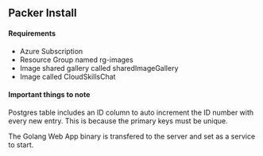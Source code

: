 ## Packer Install

#### Requirements
- Azure Subscription
- Resource Group named rg-images
- Image shared gallery called sharedImageGallery
- Image called CloudSkillsChat

#### Important things to note

Postgres table includes an ID column to auto increment the ID number with every new entry. This is because the primary keys must be unique. 

The Golang Web App binary is transfered to the server and set as a service to start.

